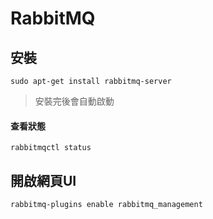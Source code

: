 # RabbitMQ

## 安裝

```
sudo apt-get install rabbitmq-server
```

> 安裝完後會自動啟動

#### 查看狀態

```
rabbitmqctl status
```

## 開啟網頁UI

```
rabbitmq-plugins enable rabbitmq_management
```



